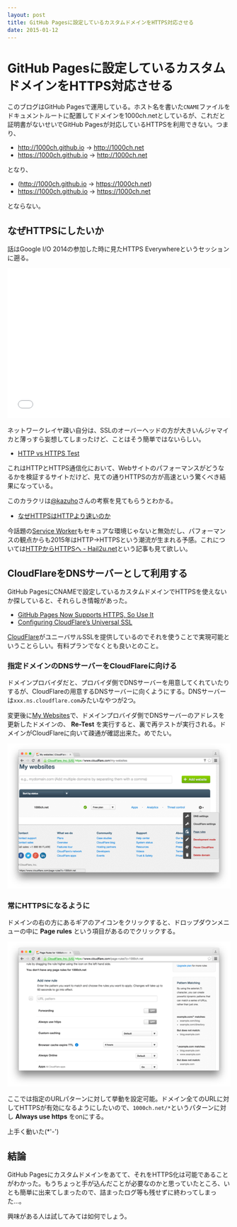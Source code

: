 ```yaml
---
layout: post
title: GitHub Pagesに設定しているカスタムドメインをHTTPS対応させる
date: 2015-01-12
---
```


# GitHub Pagesに設定しているカスタムドメインをHTTPS対応させる

このブログはGitHub Pagesで運用している。ホスト名を書いた`CNAME`ファイルをドキュメントルートに配置してドメインを1000ch.netとしているが、これだと証明書がないせいでGitHub Pagesが対応しているHTTPSを利用できない。つまり、

- http://1000ch.github.io → http://1000ch.net
- https://1000ch.github.io → http://1000ch.net

となり、

- (http://1000ch.github.io → https://1000ch.net)
- https://1000ch.github.io → https://1000ch.net

とならない。

## なぜHTTPSにしたいか

話はGoogle I/O 2014の参加した時に見たHTTPS Everywhereというセッションに遡る。

<iframe width="100%" height="338" src="//www.youtube.com/embed/cBhZ6S0PFCY" frameborder="0" allowfullscreen></iframe>

ネットワークレイヤ疎い自分は、SSLのオーバーヘッドの方が大きいんジャマイカと薄っすら妄想してしまったけど、ことはそう簡単ではないらしい。

- [HTTP vs HTTPS Test](http://www.httpvshttps.com/)

これはHTTPとHTTPS通信化において、Webサイトのパフォーマンスがどうなるかを検証するサイトだけど、見ての通りHTTPSの方が高速という驚くべき結果になっている。

このカラクリは[@kazuho](http://twitter.com/kazuho)さんの考察を見てもらうとわかる。

- [なぜHTTPSはHTTPより速いのか](http://blog.kazuhooku.com/2014/12/httpshttp.html)

今話題の[Service Worker](/posts/2014/service-worker-internals.html)もセキュアな環境じゃないと無効だし、パフォーマンスの観点からも2015年はHTTP→HTTPSという潮流が生まれる予感。これについては[HTTPからHTTPSへ - Hail2u.net](http://hail2u.net/blog/internet/http-to-https.html)という記事も見て欲しい。

## CloudFlareをDNSサーバーとして利用する

GitHub PagesにCNAMEで設定しているカスタムドメインでHTTPSを使えないか探していると、それらしき情報があった。

- [GitHub Pages Now Supports HTTPS, So Use It](https://konklone.com/post/github-pages-now-supports-https-so-use-it)
- [Configuring CloudFlare’s Universal SSL](https://www.benburwell.com/posts/configuring-cloudflare-universal-ssl/)

[CloudFlare](https://www.cloudflare.com/)がユニーバサルSSLを提供しているのでそれを使うことで実現可能ということらしい。有料プランでなくとも良いとのこと。

### 指定ドメインのDNSサーバーをCloudFlareに向ける

ドメインプロバイダだと、プロバイダ側でDNSサーバーを用意してくれていたりするが、CloudFlareの用意するDNSサーバーに向くようにする。DNSサーバーは`xxx.ns.cloudflare.com`みたいなやつが2つ。

変更後に[My Websites](https://www.cloudflare.com/my-websites)で、ドメインプロバイダ側でDNSサーバーのアドレスを更新したドメインの、 **Re-Test** を実行すると、裏で再テストが実行される。ドメインがCloudFlareに向いて疎通が確認出来た。めでたい。

![](/img/posts/2015/github-pages-custom-domain-in-https/ns-changed.png)

### 常にHTTPSになるように

ドメインの右の方にあるギアのアイコンをクリックすると、ドロップダウンメニューの中に **Page rules** という項目があるのでクリックする。

![](/img/posts/2015/github-pages-custom-domain-in-https/page-rules.png)

ここでは指定のURLパターンに対して挙動を設定可能。ドメイン全てのURLに対してHTTPSが有効になるようにしたいので、`1000ch.net/*`というパターンに対し **Always use https** をonにする。

上手く動いた(*'-')

## 結論

GitHub Pagesにカスタムドメインをあてて、それをHTTPS化は可能であることがわかった。もうちょっと手が込んだことが必要なのかと思っていたところ、いとも簡単に出来てしまったので、詰まったログ等も残せずに終わってしまった…。

興味がある人は試してみては如何でしょう。
